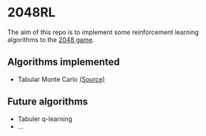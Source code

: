 # 2048RL
The aim of this repo is to implement some reinforcement learning algorithms to the [2048 game](https://gabrielecirulli.github.io/2048/).

## Algorithms implemented
- Tabular Monte Carlo [(Source)](./monte_carlo.py)


## Future algorithms
- Tabuler q-learning
- ...
